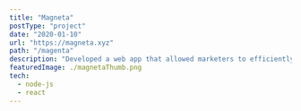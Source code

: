 ```yaml
---
title: "Magneta"
postType: "project"
date: "2020-01-10"
url: "https://magneta.xyz"
path: "/magenta"
description: "Developed a web app that allowed marketers to efficiently track and manage there influencer campaigns"
featuredImage: ./magnetaThumb.png
tech:
  - node-js
  - react
---
```

